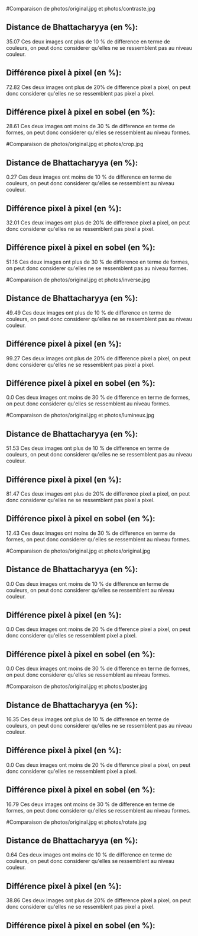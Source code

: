 
#Comparaison de photos/original.jpg et photos/contraste.jpg

## Distance de Bhattacharyya (en %):
35.07
Ces deux images ont plus de 10 % de difference en terme de couleurs, on peut donc considerer qu'elles ne se ressemblent pas au niveau couleur.

## Différence pixel à pixel (en %):
72.82
Ces deux images ont plus de 20% de difference pixel a
 pixel, on peut donc considerer qu'elles ne se
 ressemblent pas pixel a pixel.

## Différence pixel à pixel en sobel (en %):
28.61
Ces deux images ont moins de 30 % de difference en terme de formes, on peut donc considerer qu'elles se ressemblent au niveau formes.

#Comparaison de photos/original.jpg et photos/crop.jpg

## Distance de Bhattacharyya (en %):
0.27
Ces deux images ont moins de 10 % de difference en terme de couleurs, on peut donc considerer qu'elles se ressemblent au niveau couleur.

## Différence pixel à pixel (en %):
32.01
Ces deux images ont plus de 20% de difference pixel a
 pixel, on peut donc considerer qu'elles ne se
 ressemblent pas pixel a pixel.

## Différence pixel à pixel en sobel (en %):
51.16
Ces deux images ont plus de 30 % de difference en terme de formes, on peut donc considerer qu'elles ne se ressemblent pas au niveau formes.

#Comparaison de photos/original.jpg et photos/inverse.jpg

## Distance de Bhattacharyya (en %):
49.49
Ces deux images ont plus de 10 % de difference en terme de couleurs, on peut donc considerer qu'elles ne se ressemblent pas au niveau couleur.

## Différence pixel à pixel (en %):
99.27
Ces deux images ont plus de 20% de difference pixel a
 pixel, on peut donc considerer qu'elles ne se
 ressemblent pas pixel a pixel.

## Différence pixel à pixel en sobel (en %):
0.0
Ces deux images ont moins de 30 % de difference en terme de formes, on peut donc considerer qu'elles se ressemblent au niveau formes.

#Comparaison de photos/original.jpg et photos/lumineux.jpg

## Distance de Bhattacharyya (en %):
51.53
Ces deux images ont plus de 10 % de difference en terme de couleurs, on peut donc considerer qu'elles ne se ressemblent pas au niveau couleur.

## Différence pixel à pixel (en %):
81.47
Ces deux images ont plus de 20% de difference pixel a
 pixel, on peut donc considerer qu'elles ne se
 ressemblent pas pixel a pixel.

## Différence pixel à pixel en sobel (en %):
12.43
Ces deux images ont moins de 30 % de difference en terme de formes, on peut donc considerer qu'elles se ressemblent au niveau formes.

#Comparaison de photos/original.jpg et photos/original.jpg

## Distance de Bhattacharyya (en %):
0.0
Ces deux images ont moins de 10 % de difference en terme de couleurs, on peut donc considerer qu'elles se ressemblent au niveau couleur.

## Différence pixel à pixel (en %):
0.0
Ces deux images ont moins de 20 % de difference pixel
 a pixel, on peut donc considerer qu'elles se
 ressemblent pixel a pixel.

## Différence pixel à pixel en sobel (en %):
0.0
Ces deux images ont moins de 30 % de difference en terme de formes, on peut donc considerer qu'elles se ressemblent au niveau formes.

#Comparaison de photos/original.jpg et photos/poster.jpg

## Distance de Bhattacharyya (en %):
16.35
Ces deux images ont plus de 10 % de difference en terme de couleurs, on peut donc considerer qu'elles ne se ressemblent pas au niveau couleur.

## Différence pixel à pixel (en %):
0.0
Ces deux images ont moins de 20 % de difference pixel
 a pixel, on peut donc considerer qu'elles se
 ressemblent pixel a pixel.

## Différence pixel à pixel en sobel (en %):
16.79
Ces deux images ont moins de 30 % de difference en terme de formes, on peut donc considerer qu'elles se ressemblent au niveau formes.

#Comparaison de photos/original.jpg et photos/rotate.jpg

## Distance de Bhattacharyya (en %):
0.64
Ces deux images ont moins de 10 % de difference en terme de couleurs, on peut donc considerer qu'elles se ressemblent au niveau couleur.

## Différence pixel à pixel (en %):
38.86
Ces deux images ont plus de 20% de difference pixel a
 pixel, on peut donc considerer qu'elles ne se
 ressemblent pas pixel a pixel.

## Différence pixel à pixel en sobel (en %):
